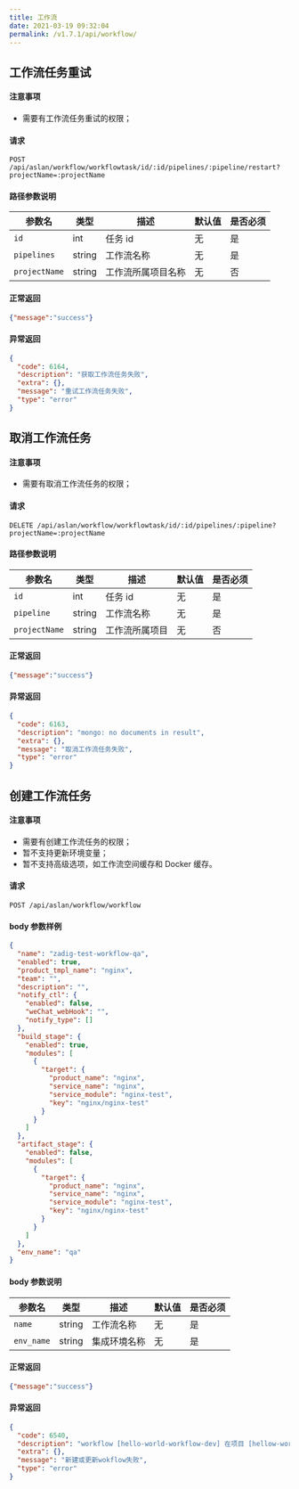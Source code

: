 ```yaml
---
title: 工作流
date: 2021-03-19 09:32:04
permalink: /v1.7.1/api/workflow/
---
```


## 工作流任务重试

#### 注意事项

- 需要有工作流任务重试的权限；

#### 请求

```
POST /api/aslan/workflow/workflowtask/id/:id/pipelines/:pipeline/restart?projectName=:projectName
```

#### 路径参数说明

|参数名|类型|描述|默认值|是否必须|
|---|---|---|---|---|
|`id`|int|任务 id|无|是|
|`pipelines`|string|工作流名称|无|是|
|`projectName`|string|工作流所属项目名称|无|否|

#### 正常返回

```json
{"message":"success"}
```

#### 异常返回
```json
{
  "code": 6164,
  "description": "获取工作流任务失败",
  "extra": {},
  "message": "重试工作流任务失败",
  "type": "error"
}
```

## 取消工作流任务

#### 注意事项

- 需要有取消工作流任务的权限；

#### 请求

```
DELETE /api/aslan/workflow/workflowtask/id/:id/pipelines/:pipeline?projectName=:projectName
```

#### 路径参数说明

|参数名|类型|描述|默认值|是否必须|
|---|---|---|---|---|
|`id`|int|任务 id|无|是|
|`pipeline`|string|工作流名称|无|是|
|`projectName`|string|工作流所属项目|无|否|

#### 正常返回

```json
{"message":"success"}
```

#### 异常返回
```json
{
  "code": 6163,
  "description": "mongo: no documents in result",
  "extra": {},
  "message": "取消工作流任务失败",
  "type": "error"
}
```
## 创建工作流任务

#### 注意事项

- 需要有创建工作流任务的权限；
- 暂不支持更新环境变量；
- 暂不支持高级选项，如工作流空间缓存和 Docker 缓存。


#### 请求

```
POST /api/aslan/workflow/workflow
```

#### body 参数样例

```json
{
  "name": "zadig-test-workflow-qa",
  "enabled": true,
  "product_tmpl_name": "nginx",
  "team": "",
  "description": "",
  "notify_ctl": {
    "enabled": false,
    "weChat_webHook": "",
    "notify_type": []
  },
  "build_stage": {
    "enabled": true,
    "modules": [
      {
        "target": {
          "product_name": "nginx",
          "service_name": "nginx",
          "service_module": "nginx-test",
          "key": "nginx/nginx-test"
        }
      }
    ]
  },
  "artifact_stage": {
    "enabled": false,
    "modules": [
      {
        "target": {
          "product_name": "nginx",
          "service_name": "nginx",
          "service_module": "nginx-test",
          "key": "nginx/nginx-test"
        }
      }
    ]
  },
  "env_name": "qa"
}
```

#### body 参数说明

|参数名|类型|描述|默认值|是否必须|
|---|---|---|---|---|
|`name`|string|工作流名称|无|是|
|`env_name`|string|集成环境名称|无|是|

#### 正常返回

```json
{"message":"success"}
```

#### 异常返回

```json
{
  "code": 6540,
  "description": "workflow [hello-world-workflow-dev] 在项目 [hellow-world] 中已经存在!",
  "extra": {},
  "message": "新建或更新wokflow失败",
  "type": "error"
}
```

